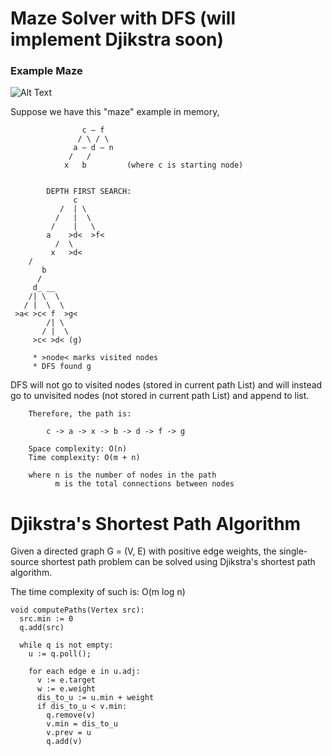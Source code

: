 # Maze Solver with DFS (will implement Djikstra soon)

### Example Maze
![Alt Text](https://media.giphy.com/media/1wpO1hhXMrhqOrUwQo/200w_d.gif)

Suppose we have this "maze" example in memory,
```	
			    c — f
			   / \ / \
			  a — d — n
			 /   /   
			x   b         (where c is starting node)
				      
		
		DEPTH FIRST SEARCH:
	          c
	       /  | \
	      /   |  \
	     /    |   \
	    a    >d<  >f<
     	  /  \
         x   >d< 
	/   
       b    
      /	
     d_ __
    /| \  \
   / |  \  \
 >a< >c< f  >g<
        /| \
       / |  \
     >c< >d< (g)
```	             
		 * >node< marks visited nodes
		 * DFS found g
		
DFS will not go to visited nodes (stored in current path List) and will instead go to unvisited nodes (not stored in current path List) and append to list.
		
		Therefore, the path is:
		
			c -> a -> x -> b -> d -> f -> g 
		
		Space complexity: O(n)
		Time complexity: O(m + n)
		
		where n is the number of nodes in the path
		      m is the total connections between nodes
          
          
# Djikstra's Shortest Path Algorithm

Given a directed graph G = (V, E) with positive edge weights, the single-source shortest path problem can be solved using Djikstra's shortest path algorithm.

The time complexity of such is: 
O(m log n)


```
void computePaths(Vertex src):
  src.min := 0
  q.add(src)
     
  while q is not empty:
    u := q.poll();
    
    for each edge e in u.adj:
      v := e.target
      w := e.weight
      dis_to_u := u.min + weight
      if dis_to_u < v.min:
        q.remove(v)
        v.min = dis_to_u
        v.prev = u
        q.add(v)       
```
